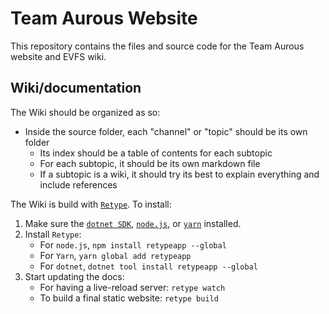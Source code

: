 # Team Aurous Website

This repository contains the files and source code for the Team Aurous website and EVFS wiki.

## Wiki/documentation

The Wiki should be organized as so:
- Inside the source folder, each "channel" or "topic" should be its own folder
  - Its index should be a table of contents for each subtopic
  - For each subtopic, it should be its own markdown file
  - If a subtopic is a wiki, it should try its best to explain everything and include references

The Wiki is build with [`Retype`](https://retype.com/). To install:
1. Make sure the [`dotnet SDK`](https://dotnet.microsoft.com/en-us/download), [`node.js`](https://nodejs.org/en), or [`yarn`](https://classic.yarnpkg.com/en/) installed.
2. Install `Retype`:
   - For `node.js`, `npm install retypeapp --global`
   - For `Yarn`, `yarn global add retypeapp`
   - For `dotnet`, `dotnet tool install retypeapp --global`
3. Start updating the docs:
   - For having a live-reload server: `retype watch`
   - To build a final static website: `retype build`
